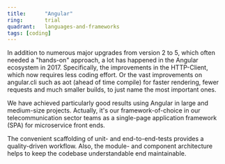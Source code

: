```yaml
---
title:      "Angular"
ring:       trial
quadrant:   languages-and-frameworks
tags: [coding]
---
```


In addition to numerous major upgrades from version 2 to 5, which often needed a "hands-on" approach, a lot has happened in the Angular ecosystem in 2017. 
Specifically, the improvements in the HTTP-Client, which now requires less coding effort. 
Or the vast improvements on angular.cli such as aot (ahead of time compile) for faster rendering, fewer requests and much smaller builds, to just name the most important ones.

We have achieved particularly good results using Angular in large and medium-size projects. 
Actually, it's our framework-of-choice in our telecommunication sector teams as a single-page application framework (SPA) for microservice front ends.

The convenient scaffolding of unit- and end-to-end-tests provides a quality-driven workflow. 
Also, the module- and component architecture helps to keep the codebase understandable end maintainable.
